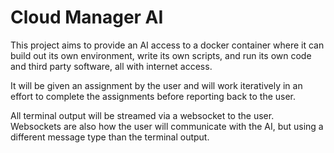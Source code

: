 # Cloud Manager AI

This project aims to provide an AI access to a docker container where it can build out its own environment, write its own scripts, and run its own code and third party software, all with internet access.

It will be given an assignment by the user and will work iteratively in an effort to complete the assignments before reporting back to the user.

All terminal output will be streamed via a websocket to the user. Websockets are also how the user will communicate with the AI, but using a different message type than the terminal output.
